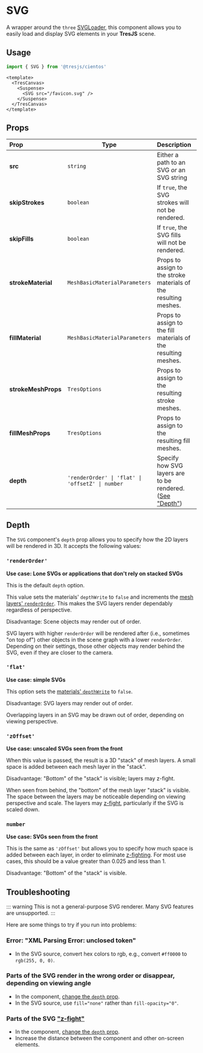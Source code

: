 # SVG <Badge type="warning" text="^3.3.0" />

A wrapper around the `three` [SVGLoader](https://threejs.org/examples/?q=sv#webgl_loader_svg), this component allows you to easily load and display SVG elements in your **TresJS** scene. 

## Usage

```ts
import { SVG } from '@tresjs/cientos'
```

```vue{4}
<template>
  <TresCanvas>
    <Suspense>
      <SVG src="/favicon.svg" />
    </Suspense>
  </TresCanvas>
</template>
```

## Props

| Prop                | Type                                             | Description                                                        | Default       |
| :------------------ | -------------------------------------------------| :----------------------------------------------------------------- | ------------- |
| **src**             | `string`                                         | Either a path to an SVG *or* an SVG string                         |               |
| **skipStrokes**     | `boolean`                                        | If `true`, the SVG strokes will not be rendered.                   | `false`       |
| **skipFills**       | `boolean`                                        | If `true`, the SVG fills will not be rendered.                     | `false`       |
| **strokeMaterial**  | `MeshBasicMaterialParameters`                    | Props to assign to the stroke materials of the resulting meshes.   | `undefined`   |
| **fillMaterial**    | `MeshBasicMaterialParameters`                    | Props to assign to the fill materials of the resulting meshes.     | `undefined`   |
| **strokeMeshProps** | `TresOptions`                                    | Props to assign to the resulting stroke meshes.                    | `undefined`   |
| **fillMeshProps**   | `TresOptions`                                    | Props to assign to the resulting fill meshes.                      | `undefined`   |
| **depth**           | `'renderOrder' \| 'flat' \| 'offsetZ' \| number` | Specify how SVG layers are to be rendered. ([See "Depth"](#depth)) | `renderOrder` |

## Depth

The `SVG` component's `depth` prop allows you to specify how the 2D layers will be rendered in 3D. It accepts the following values:

### `'renderOrder'`

**Use case: Lone SVGs or applications that don't rely on stacked SVGs**

This is the default `depth` option.

This value sets the materials' `depthWrite` to `false` and increments the [mesh layers' `renderOrder`](https://threejs.org/docs/?q=mesh#api/en/core/Object3D.renderOrder). This makes the SVG layers render dependably regardless of perspective.

Disadvantage: Scene objects may render out of order.

SVG layers with higher `renderOrder` will be rendered after (i.e., sometimes "on top of") other objects in the scene graph with a lower `renderOrder`. Depending on their settings, those other objects may render behind the SVG, even if they are closer to the camera.

### `'flat'`

**Use case: simple SVGs**

This option sets the [materials' `depthWrite`](https://threejs.org/docs/?q=mesh#api/en/materials/Material.depthWrite) to `false`.

Disadvantage: SVG layers may render out of order.

Overlapping layers in an SVG may be drawn out of order, depending on viewing perspective.

### `'zOffset'`

**Use case: unscaled SVGs seen from the front**

When this value is passed, the result is a 3D "stack" of mesh layers. A small space is added between each mesh layer in the "stack". 

Disadvantage: "Bottom" of the "stack" is visible; layers may z-fight.

When seen from behind, the "bottom" of the mesh layer "stack" is visible. The space between the layers may be noticeable depending on viewing perspective and scale. The layers may [z-fight](https://en.wikipedia.org/wiki/Z-fighting), particularly if the SVG is scaled down. 

### `number`

**Use case: SVGs seen from the front**

This is the same as `'zOffset'` but allows you to specify how much space is added between each layer, in order to eliminate [z-fighting](https://en.wikipedia.org/wiki/Z-fighting). For most use cases, this should be a value greater than 0.025 and less than 1.

Disadvantage: "Bottom" of the "stack" is visible.

## Troubleshooting

::: warning
This is not a general-purpose SVG renderer. Many SVG features are unsupported. 
:::

Here are some things to try if you run into problems:

### Error: "XML Parsing Error: unclosed token"

* In the SVG source, convert hex colors to rgb, e.g., convert `#ff0000` to `rgb(255, 0, 0)`.

### Parts of the SVG render in the wrong order or disappear, depending on viewing angle

* In the component, [change the `depth` prop](#depth).
* In the SVG source, use `fill="none"` rather than `fill-opacity="0"`.

### Parts of the SVG ["z-fight"](https://en.wikipedia.org/wiki/Z-fighting)

* In the component, [change the `depth` prop](#depth).
* Increase the distance between the component and other on-screen elements.